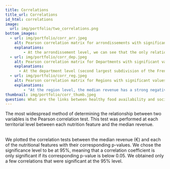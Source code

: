 ```yaml
---
title: Correlations
title_url: Correlations
id_html: correlations
image:
  url: img/portfolio/two_correlations.png
bottom_images:
  - url: img/portfolio/corr_arr.jpeg
    alt: Pearson correlation matrix for arrondissements with significant values in black
    explanations:
        - At the arrondissement level, we can see that the only relation that is significant is between energy (in kcal per 100 g) and median revenue (in €). It is a strong negative correlation, which indicates that poorer arrondissements have more unhealthy available food products than their wealthy counterparts. 
  - url: img/portfolio/corr_dep.jpeg
    alt: Pearson correlation matrix for Departments with significant values in black
    explanations:
      - At the department level (second largest subdivision of the French territory) we find no significant relation between the median revenue and any of the nutritional features.
  - url: img/portfolio/corr_reg.jpeg
    alt: Pearson correlation matrix for Regions with significant values in black
    explanations:
        - "At the region level, the median revenue has a strong negative correlation with calorie density and a strong positive correlation with nutrition grade. The first one could indicate that poor regions have more available food products that are densely packed with calories. The second one suggests that poor regions also have products that have a healthier grade. However, for t except for one whose median nutrition grade is 2. Knowing this, we decided that this particular correlation was not informative."
thumbnail: img/portfolio/corr_thumb.jpeg
question: What are the links between healthy food availability and socio-economic environment?
---
```

The most widespread method of determining the relationship between two variables is the Pearson correlation test. This test was performed at each territorial level between each nutrition feature and the median revenue.<br /><br />

We plotted the correlation tests between the median revenue (€) and each of the nutritional features with their corresponding p-values. We chose the significance level to be at 95%, meaning that a correlation coefficient is only significant if its corresponding p-value is below 0.05. We obtained only a few correlations that were significant at the 95% level.
<!-- more -->
